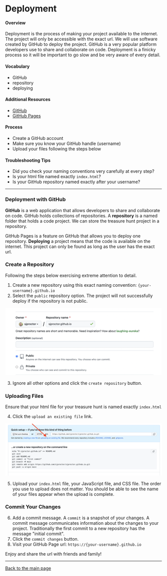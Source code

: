 # Deployment

#### Overview

Deployment is the process of making your project available to the internet. The project will only be accessible with the exact url. We will use software created by GitHub to deploy the project. GitHub is a very popular platform developers use to share and collaborate on code. Deployment is a finicky process so it will be important to go slow and be very aware of every detail.

#### Vocabulary

- GitHub
- repository
- deploying

#### Additional Resources

- [GitHub](https://github.com)
- [GitHub Pages](https://pages.github.com/)

#### Process

- Create a GitHub account
- Make sure you know your GitHub handle (username)
- Upload your files following the steps below

#### Troubleshooting Tips

- Did you check your naming conventions very carefully at every step?
- Is your html file named exactly `index.html`?
- Is your GitHub repository named exactly after your username?

---

### Deployment with GitHub

**GitHub** is a web application that allows developers to share and collaborate on code. GitHub holds collections of repositories. A **repository** is a named folder that holds a code project. We can store the treasure hunt project in a repository.

GitHub Pages is a feature on GitHub that allows you to deploy one repository. **Deploying** a project means that the code is available on the internet. This project can only be found as long as the user has the exact url.

### Create a Repository

Following the steps below exercising extreme attention to detail.

1. Create a new repository using this exact naming convention: `{your-username}.github.io`
2. Select the `public` repository option. The project will not successfully deploy if the repository is not public.

![GitHubPagesRepo](../assets/github-pages-repo.png)

3. Ignore all other options and click the `create repository` button.

### Uploading Files

Ensure that your html file for your treasure hunt is named exactly `index.html`

4. Click the `upload an existing file` link.

![GitHubUploadFiles](../assets/github-upload-files.png)

5. Upload your `index.html` file, your JavaScript file, and CSS file. The order you use to upload does not matter. You should be able to see the name of your files appear when the upload is complete.

### Commit Your Changes

6. Add a commit message. A `commit` is a snapshot of your changes. A commit message communicates information about the changes to your project. Traditionally the first commit to a new repository has the message "initial commit".
7. Click the `commit changes` button.
8. Visit your GitHub Page url: `https://{your-username}.github.io`

Enjoy and share the url with friends and family!

---

[Back to the main page](../README.md)
